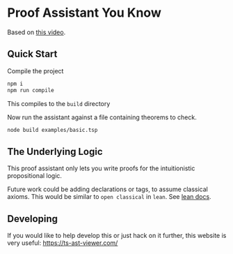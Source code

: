 # Proof Assistant You Know

Based on [this video](https://www.youtube.com/watch?v=i-hRpYiNwBw).

## Quick Start

Compile the project

```sh
npm i
npm run compile
```

This compiles to the `build` directory

Now run the assistant against a file containing theorems to check.

```sh
node build examples/basic.tsp
```

## The Underlying Logic

This proof assistant only lets you write proofs for the intuitionistic propositional logic.

Future work could be adding declarations or tags, to assume classical axioms. This would be similar to
`open classical` in `lean`. See [lean docs](https://lean-lang.org/logic_and_proof/classical_reasoning.html).

## Developing

If you would like to help develop this or just hack on it further, this website is very useful:
https://ts-ast-viewer.com/
